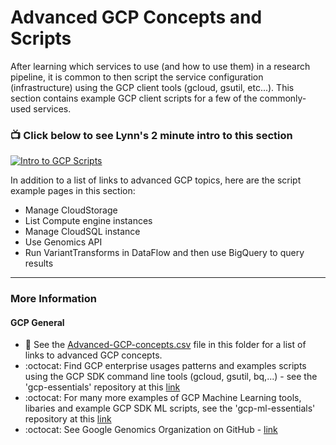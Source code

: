 # Advanced GCP Concepts and Scripts

After learning which services to use (and how to use them) in a research pipeline, it is common to then script the service configuration (infrastructure) using the GCP client tools (gcloud, gsutil, etc...).  This section contains example GCP client scripts for a few of the commonly-used services.   

### 📺 Click below to see Lynn's 2 minute intro to this section  
[![Intro to GCP Scripts](http://img.youtube.com/vi/aCkwA3ESubE/0.jpg)](http://www.youtube.com/watch?v=aCkwA3ESubE "Intro to GCP Scripts")

In addition to a list of links to advanced GCP topics, here are the script example pages in this section:  
- Manage CloudStorage
- List Compute engine instances
- Manage CloudSQL instance
- Use Genomics API
- Run VariantTransforms in DataFlow and then use BigQuery to query results
-------
### More Information

#### GCP General

 - 📘  See the [Advanced-GCP-concepts.csv](https://github.com/lynnlangit/gcp-essentials/blob/master/GCP-Essentials-Links.csv) file in this folder for a list of links to advanced GCP concepts.  
 - :octocat: Find GCP enterprise usages patterns and examples scripts using the GCP SDK command line tools (gcloud, gsutil, bq,...) - see the 'gcp-essentials' repository at this [link](https://github.com/lynnlangit/gcp-essentials)
 - :octocat: For many more examples of GCP Machine Learning tools, libaries and example GCP SDK ML scripts, see the 'gcp-ml-essentials' repository at this [link](https://github.com/lynnlangit/gcp-ml)
 - :octocat: See Google Genomics Organization on GitHub - [link](https://github.com/googlegenomics) 
